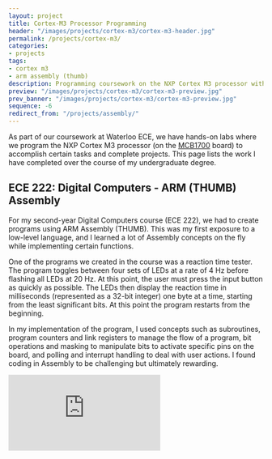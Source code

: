 ```yaml
---
layout: project
title: Cortex-M3 Processor Programming
header: "/images/projects/cortex-m3/cortex-m3-header.jpg"
permalink: /projects/cortex-m3/
categories:
- projects
tags:
- cortex m3
- arm assembly (thumb)
description: Programming coursework on the NXP Cortex M3 processor with ARM Assembly.
preview: "/images/projects/cortex-m3/cortex-m3-preview.jpg"
prev_banner: "/images/projects/cortex-m3/cortex-m3-preview.jpg"
sequence: -6
redirect_from: "/projects/assembly/"
---
```


As part of our coursework at Waterloo ECE, we have hands-on labs where we program the NXP Cortex M3 processor (on the [MCB1700](http://www.keil.com/mcb1700/) board) to accomplish certain tasks and complete projects. This page lists the work I have completed over the course of my undergraduate degree.

## ECE 222: Digital Computers - ARM (THUMB) Assembly

For my second-year Digital Computers course (ECE 222), we had to create programs using ARM Assembly (THUMB). This was my first exposure to a low-level language, and I learned a lot of Assembly concepts on the fly while implementing certain functions.

One of the programs we created in the course was a reaction time tester. The program toggles between four sets of LEDs at a rate of 4 Hz before flashing all LEDs at 20 Hz. At this point, the user must press the input button as quickly as possible. The LEDs then display the reaction time in milliseconds (represented as a 32-bit integer) one byte at a time, starting from the least significant bits. At this point the program restarts from the beginning.

In my implementation of the program, I used concepts such as subroutines, program counters and link registers to manage the flow of a program, bit operations and masking to manipulate bits to activate specific pins on the board, and polling and interrupt handling to deal with user actions. I found coding in Assembly to be challenging but ultimately rewarding.

<div class="embed-responsive embed-responsive-16by9 col-center" style="margin-bottom: 17px;">
    <iframe src="https://www.youtube.com/embed/9cHzSLg4TP8" frameborder="0" allowfullscreen></iframe>
</div>